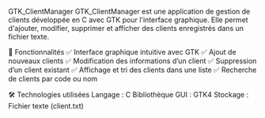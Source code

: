 GTK_ClientManager
GTK_ClientManager est une application de gestion de clients développée en C avec GTK pour l'interface graphique. Elle permet d'ajouter, modifier, supprimer et afficher des clients enregistrés dans un fichier texte.

🚀 Fonctionnalités
✅ Interface graphique intuitive avec GTK
✅ Ajout de nouveaux clients
✅ Modification des informations d’un client
✅ Suppression d’un client existant
✅ Affichage et tri des clients dans une liste
✅ Recherche de clients par code ou nom

🛠️ Technologies utilisées
Langage : C
Bibliothèque GUI : GTK4
Stockage : Fichier texte (client.txt)
